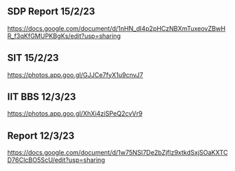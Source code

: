 ## SDP Report 15/2/23
https://docs.google.com/document/d/1nHN_dI4p2pHCzNBXmTuxeovZBwHR_f3qKfGMUPKBgKs/edit?usp=sharing
## SIT 15/2/23
https://photos.app.goo.gl/GJJCe7fyX1u9cnvJ7
## IIT BBS 12/3/23
https://photos.app.goo.gl/XhXi4ziSPeQ2cvVr9
## Report 12/3/23
https://docs.google.com/document/d/1w75NSI7De2bZjflz9xtkdSxjSOaKXTCD76ClcBO5ScU/edit?usp=sharing
